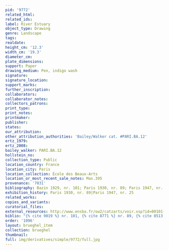 ```yaml
---
pid: '9772'
related_html: 
related_ids: 
label: River Estuary
object_type: Drawing
genre: Landscape
tags: 
realdate: 
height_cm: '12.3'
width_cm: '19.3'
diameter_cm: 
plate_dimensions: 
support: Paper
drawing_medium: Pen, indigo wash
signature: 
signature_location: 
support_marks: 
further_inscription: 
collaborators: 
collaborator_notes: 
collectors_patrons: 
print_type: 
print_notes: 
printmaker: 
publisher: 
states: 
our_attribution: 
other_attribution_authorities: 'Bailey/Walker cat. #PARI.BA.12'
ertz_1979: 
ertz_2008: 
bailey_walker: PARI.BA.12
hollstein_no: 
collection_type: Public
location_country: France
location_city: Paris
location_collection: École des Beaux-Arts
location_or_most_recent_sale_notes: Mas.395
provenance: '7031'
bibliography: Bazin 1929, nr. 101; Paris 1930, nr. 89; Paris 1947, nr. 25
exhibition_history: Paris 1930, nr. 89|Paris 1947, nr. 25
related_works: 
copies_and_variants: 
curatorial_files: 
external_resources: http://www.ensba.fr/ow2/catzarts/voir.xsp?id=00101-23838&qid=sdx_q3&n=11&sf=&e=
biblio: "{% cite 9019 %} nr. 101, {% cite 8771 %} nr. 89, {% cite 8513 %} nr. 25"
order: '1096'
layout: brueghel_item
collection: brueghel
thumbnail: 
full: img/derivatives/simple/9772/full.jpg
---
```

